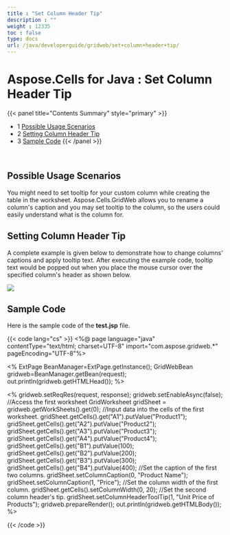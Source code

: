 ```yaml
---
title : "Set Column Header Tip" 
description : "" 
weight : 12335 
toc : false
type: docs
url: /java/developerguide/gridweb/set+column+header+tip/
---
```


# Aspose.Cells for Java : Set Column Header Tip


{{< panel title="Contents Summary" style="primary" >}}
*   1 [Possible Usage Scenarios](#possible-usage-scenarios)
*   2 [Setting Column Header Tip](#setting-column-header-tip)
*   3 [Sample Code](#sample-code)
{{< /panel >}}
 

 

## Possible Usage Scenarios

You might need to set tooltip for your custom column while creating the table in the worksheet. Aspose.Cells.GridWeb allows you to rename a column's caption and you may set tooltip to the column, so the users could easily understand what is the column for.

## Setting Column Header Tip

A complete example is given below to demonstrate how to change columns' captions and apply tooltip text. After executing the example code, tooltip text would be popped out when you place the mouse cursor over the specified column's header as shown below.

![](https://docs2.aspose.com/cells/java/attachments/45908471/46465025.png?effects=drop-shadow)

## Sample Code

Here is the sample code of the **test.jsp** file.

{{< code lang="cs" >}}
<%@ page language="java" contentType="text/html; charset=UTF-8"
 import="com.aspose.gridweb.*" pageEncoding="UTF-8"%>
<!DOCTYPE html>
<html xmlns="http://www.w3.org/1999/xhtml">
<head>
<meta http-equiv="X-UA-Compatible" content="IE=EmulateIE9"/>
<meta http-equiv="Content-Type" content="text/html; charset=UTF-8">
<title>Setting Column Header ToolTip</title>
<%
ExtPage BeanManager=ExtPage.getInstance();
GridWebBean gridweb=BeanManager.getBean(request);
out.println(gridweb.getHTMLHead());
%>
</head>
<BODY>
 
<%
gridweb.setReqRes(request, response);
gridweb.setEnableAsync(false);
//Access the first worksheet
GridWorksheet gridSheet = gridweb.getWorkSheets().get(0);
//Input data into the cells of the first worksheet.
gridSheet.getCells().get("A1").putValue("Product1");
gridSheet.getCells().get("A2").putValue("Product2");
gridSheet.getCells().get("A3").putValue("Product3");
gridSheet.getCells().get("A4").putValue("Product4");
gridSheet.getCells().get("B1").putValue(100);
gridSheet.getCells().get("B2").putValue(200);
gridSheet.getCells().get("B3").putValue(300);
gridSheet.getCells().get("B4").putValue(400);
//Set the caption of the first two columns.
gridSheet.setColumnCaption(0, "Product Name");
gridSheet.setColumnCaption(1, "Price");
//Set the column width of the first column.
gridSheet.getCells().setColumnWidth(0, 20);
//Set the second column header's tip.
gridSheet.setColumnHeaderToolTip(1, "Unit Price of Products");
gridweb.prepareRender();
out.println(gridweb.getHTMLBody());
%>
<br>
 
</BODY>
</html>
{{< /code >}}

